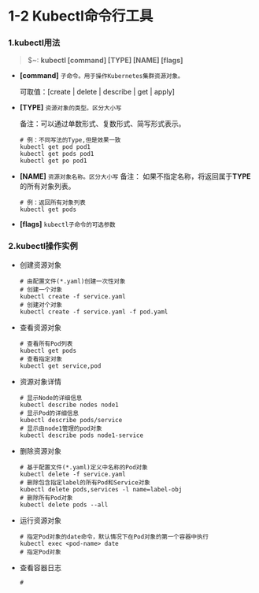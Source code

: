 # 1-2  Kubectl命令行工具
### 1.kubectl用法
>$~: **kubectl  [command]   [TYPE]  [NAME]  [flags]**

+ **[command]** `子命令。用于操作Kubernetes集群资源对象。`

    可取值：[create | delete | describe | get | apply]
    
+ **[TYPE]** `资源对象的类型。区分大小写`
    
    备注：可以通过单数形式、复数形式、简写形式表示。
    ```shell
    # 例：不同写法的Type,但是效果一致
    kubectl get pod pod1
    kubectl get pods pod1
    kubectl get po pod1
    ```
+ **[NAME]** `资源对象名称。区分大小写`
    备注： 如果不指定名称，将返回属于**TYPE**的所有对象列表。
    ```shell
    # 例：返回所有对象列表
    kubectl get pods
    ```
    
+ **[flags]** `kubectl子命令的可选参数`

### 2.kubectl操作实例
+ 创建资源对象
    
    ```shell
    # 由配置文件(*.yaml)创建一次性对象
    # 创建一个对象
    kubectl create -f service.yaml
    # 创建对个对象
    kubectl create -f service.yaml -f pod.yaml
    ```
+ 查看资源对象

    ```shell
    # 查看所有Pod列表
    kubectl get pods
    # 查看指定对象
    kubectl get service,pod
    ```
+ 资源对象详情

    ```shell
    # 显示Node的详细信息
    kubectl describe nodes node1
    # 显示Pod的详细信息
    kubectl describe pods/service
    # 显示由node1管理的pod对象
    kubectl describe pods node1-service
    ```
+ 删除资源对象

    ```shell
    # 基于配置文件(*.yaml)定义中名称的Pod对象
    kubectl delete -f service.yaml
    # 删除包含指定label的所有Pod和Service对象
    kubectl delete pods,services -l name=label-obj
    # 删除所有Pod对象
    kubectl delete pods --all
    ```
+ 运行资源对象

    ```shell
    # 指定Pod对象的date命令，默认情况下在Pod对象的第一个容器中执行
    kubectl exec <pod-name> date
    # 指定Pod对象
    ```
+ 查看容器日志

    ```shell
    #
    ```